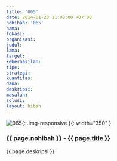 ```yaml
---
title: '065'
date: 2014-01-23 11:08:00 +07:00
nohibah: '065'
nama: 
lokasi: 
organisasi: 
judul: 
lama: 
target: 
keberhasilan: 
tipe: 
strategi: 
kuantitas: 
dana: 
deskripsi: 
masalah: 
solusi: 
layout: hibah
---
```


![065](/static/img/hibahcms/065.png){: .img-responsive }{: width="350" }

### {{ page.nohibah }} - {{ page.title }}

{{ page.deskripsi }}
